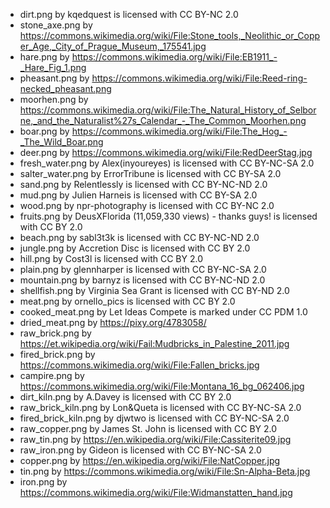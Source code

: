 * dirt.png by kqedquest is licensed with CC BY-NC 2.0
* stone_axe.png by https://commons.wikimedia.org/wiki/File:Stone_tools,_Neolithic_or_Copper_Age,_City_of_Prague_Museum,_175541.jpg
* hare.png by https://commons.wikimedia.org/wiki/File:EB1911_-_Hare_Fig_1.png
* pheasant.png by https://commons.wikimedia.org/wiki/File:Reed-ring-necked_pheasant.png
* moorhen.png by https://commons.wikimedia.org/wiki/File:The_Natural_History_of_Selborne,_and_the_Naturalist%27s_Calendar_-_The_Common_Moorhen.png
* boar.png by https://commons.wikimedia.org/wiki/File:The_Hog_-_The_Wild_Boar.png
* deer.png by https://commons.wikimedia.org/wiki/File:RedDeerStag.jpg
* fresh_water.png  by Alex(inyoureyes) is licensed with CC BY-NC-SA 2.0
* salter_water.png by ErrorTribune is licensed with CC BY-SA 2.0
* sand.png by Relentlessly is licensed with CC BY-NC-ND 2.0
* mud.png by Julien Harneis is licensed with CC BY-SA 2.0
* wood.png by npr-photography is licensed with CC BY-NC 2.0
* fruits.png by DeusXFlorida (11,059,330 views) - thanks guys! is licensed with CC BY 2.0
* beach.png by sabl3t3k is licensed with CC BY-NC-ND 2.0
* jungle.png by Accretion Disc is licensed with CC BY 2.0
* hill.png by Cost3l is licensed with CC BY 2.0
* plain.png by glennharper is licensed with CC BY-NC-SA 2.0
* mountain.png by barnyz is licensed with CC BY-NC-ND 2.0
* shellfish.png by Virginia Sea Grant is licensed with CC BY-ND 2.0
* meat.png by ornello_pics is licensed with CC BY 2.0
* cooked_meat.png by Let Ideas Compete is marked under CC PDM 1.0
* dried_meat.png by https://pixy.org/4783058/
* raw_brick.png by https://et.wikipedia.org/wiki/Fail:Mudbricks_in_Palestine_2011.jpg
* fired_brick.png by https://commons.wikimedia.org/wiki/File:Fallen_bricks.jpg
* campire.png by https://commons.wikimedia.org/wiki/File:Montana_16_bg_062406.jpg
* dirt_kiln.png by A.Davey is licensed with CC BY 2.0
* raw_brick_kiln.png by Lon&Queta is licensed with CC BY-NC-SA 2.0
* fired_brick_kiln.png by djwtwo is licensed with CC BY-NC-SA 2.0
* raw_copper.png by James St. John is licensed with CC BY 2.0
* raw_tin.png by https://en.wikipedia.org/wiki/File:Cassiterite09.jpg
* raw_iron.png by Gideon is licensed with CC BY-NC-SA 2.0
* copper.png by https://en.wikipedia.org/wiki/File:NatCopper.jpg
* tin.png by https://commons.wikimedia.org/wiki/File:Sn-Alpha-Beta.jpg
* iron.png by https://commons.wikimedia.org/wiki/File:Widmanstatten_hand.jpg
